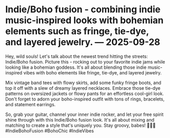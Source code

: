 # Indie/Boho fusion - combining indie music-inspired looks with bohemian elements such as fringe, tie-dye, and layered jewelry. — 2025-09-28

Hey, wild souls! Let's talk about the newest trend hitting the streets: Indie/Boho fusion. Picture this - rocking out to your favorite indie jams while looking like a bohemian goddess. It's all about blending those indie music-inspired vibes with boho elements like fringe, tie-dye, and layered jewelry.

Mix vintage band tees with flowy skirts, add some funky fringe boots, and top it off with a slew of dreamy layered necklaces. Embrace those tie-dye patterns on oversized jackets or flowy pants for an effortless cool-girl look. Don't forget to adorn your boho-inspired outfit with tons of rings, bracelets, and statement earrings.

So, grab your guitar, channel your inner indie rocker, and let your free spirit shine through with this Indie/Boho fusion look. It's all about mixing and matching to create a style that's uniquely you. Stay groovy, babes! ✌🏼🌸 #IndieBohoFusion #BohoChic #IndieVibes